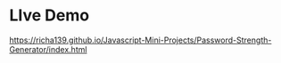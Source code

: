 # LIve Demo

https://richa139.github.io/Javascript-Mini-Projects/Password-Strength-Generator/index.html
